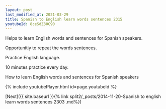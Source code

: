 ```yaml
---
layout: post
last_modified_at: 2021-03-29
title: Spanish to English learn words sentences 2315 
youtubeId: 8ceSdZ30C90
---
```

 
 
Helps to learn English words and sentences for Spanish speakers.

Opportunitiy to repeat the words sentences. 

Practice English language. 
 
10 minutes practice every day. 
 
How to learn English words and sentences for Spanish speakers 
 
{% include youtubePlayer.html id=page.youtubeId %}
 
 
[Next]({{ site.baseurl }}{% link  split2/_posts/2014-11-20-Spanish to english learn words sentences 2303 .md%})
 
